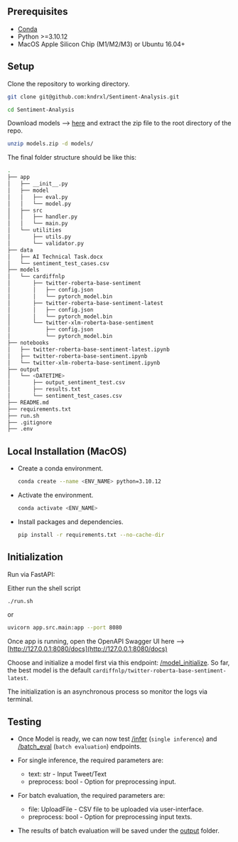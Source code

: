 ## Prerequisites
- [Conda](https://docs.conda.io/en/latest/)
- Python >=3.10.12
- MacOS Apple Silicon Chip (M1/M2/M3) or Ubuntu 16.04+


## Setup

Clone the repository to working directory.

```bash
git clone git@github.com:kndrxl/Sentiment-Analysis.git

cd Sentiment-Analysis
```

Download models --> [here](https://drive.google.com/file/d/14XXS5jTmEhtXGQzyar5x55nJpnQ-KYfZ/view?usp=sharing) and extract the zip file to the root directory of the repo.


```bash
unzip models.zip -d models/
```

The final folder structure should be like this:

```bash
.
├── app
│   ├── __init__.py
│   ├── model
│   │   ├── eval.py
│   │   └── model.py
│   ├── src
│   │   ├── handler.py
│   │   └── main.py
│   └── utilities
│       ├── utils.py
│       └── validator.py
├── data
│   ├── AI Technical Task.docx
│   └── sentiment_test_cases.csv
├── models
│   └── cardiffnlp
│       ├── twitter-roberta-base-sentiment
│       │   ├── config.json
│       │   └── pytorch_model.bin
│       ├── twitter-roberta-base-sentiment-latest
│       │   ├── config.json
│       │   └── pytorch_model.bin
│       └── twitter-xlm-roberta-base-sentiment
│           ├── config.json
│           └── pytorch_model.bin
├── notebooks
│   ├── twitter-roberta-base-sentiment-latest.ipynb
│   ├── twitter-roberta-base-sentiment.ipynb
│   └── twitter-xlm-roberta-base-sentiment.ipynb
├── output
│   └── <DATETIME>
│       ├── output_sentiment_test.csv
│       ├── results.txt
│       └── sentiment_test_cases.csv
├── README.md
├── requirements.txt
├── run.sh
├── .gitignore
├── .env

```


## Local Installation (MacOS)
- Create a conda environment.

    ```bash
    conda create --name <ENV_NAME> python=3.10.12
    ```

- Activate the environment.

    ```bash
    conda activate <ENV_NAME>
    ```

- Install packages and dependencies.

    ```bash
    pip install -r requirements.txt --no-cache-dir
    ```

## Initialization

Run via FastAPI:

Either run the shell script

```bash
./run.sh
```

or

```bash
uvicorn app.src.main:app --port 8080     
```

Once app is running, open the OpenAPI Swagger UI here --> [http://127.0.0.1:8080/docs](http://127.0.0.1:8080/docs)

Choose and initialize a model first via this endpoint: [/model_initialize](http://127.0.0.1:8080/docs#/default/model_initialize_initialize_post). So far, the best model is the default `cardiffnlp/twitter-roberta-base-sentiment-latest`.

The initialization is an asynchronous process so monitor the logs via terminal.

## Testing

- Once Model is ready, we can now test [/infer](http://127.0.0.1:8080/docs#/default/single_inference_infer_post) (`single inference`) and [/batch_eval](http://127.0.0.1:8080/docs#/default/batch_evaluation_batch_eval_post) (`batch evaluation`) endpoints.

- For single inference, the required parameters are:
    - text: str - Input Tweet/Text
    - preprocess: bool - Option for preprocessing input.

- For batch evaluation, the required parameters are:
    - file: UploadFile - CSV file to be uploaded via user-interface.
    - preprocess: bool - Option for preprocessing input texts.
    
- The results of batch evaluation will be saved under the [output](output/) folder.